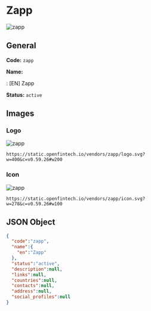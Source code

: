 
# Zapp 
![zapp](https://static.openfintech.io/vendors/zapp/logo.svg?w=400&c=v0.59.26#w200)  

## General 
 
**Code:** `zapp` 
 
**Name:** 
 
:	[EN] Zapp 
 
**Status:** `active` 
 

## Images 

### Logo 
 
![zapp](https://static.openfintech.io/vendors/zapp/logo.svg?w=400&c=v0.59.26#w200)  

```
https://static.openfintech.io/vendors/zapp/logo.svg?w=400&c=v0.59.26#w200
```  

### Icon 
 
![zapp](https://static.openfintech.io/vendors/zapp/icon.svg?w=278&c=v0.59.26#w100)  

```
https://static.openfintech.io/vendors/zapp/icon.svg?w=278&c=v0.59.26#w100
```  

## JSON Object 

```json
{
  "code":"zapp",
  "name":{
    "en":"Zapp"
  },
  "status":"active",
  "description":null,
  "links":null,
  "countries":null,
  "contacts":null,
  "address":null,
  "social_profiles":null
}
```  

